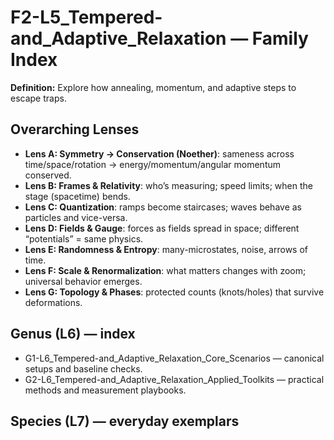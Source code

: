 # F2-L5_Tempered-and_Adaptive_Relaxation — Family Index
**Definition:** Explore how annealing, momentum, and adaptive steps to escape traps.

## Overarching Lenses

- **Lens A: Symmetry -> Conservation (Noether)**: sameness across time/space/rotation → energy/momentum/angular momentum conserved.
- **Lens B: Frames & Relativity**: who’s measuring; speed limits; when the stage (spacetime) bends.
- **Lens C: Quantization**: ramps become staircases; waves behave as particles and vice-versa.
- **Lens D: Fields & Gauge**: forces as fields spread in space; different “potentials” = same physics.
- **Lens E: Randomness & Entropy**: many-microstates, noise, arrows of time.
- **Lens F: Scale & Renormalization**: what matters changes with zoom; universal behavior emerges.
- **Lens G: Topology & Phases**: protected counts (knots/holes) that survive deformations.

## Genus (L6) — index
- G1-L6_Tempered-and_Adaptive_Relaxation_Core_Scenarios — canonical setups and baseline checks.
- G2-L6_Tempered-and_Adaptive_Relaxation_Applied_Toolkits — practical methods and measurement playbooks.

## Species (L7) — everyday exemplars
